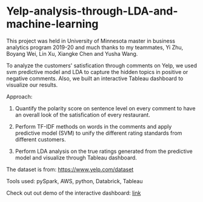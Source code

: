 # Yelp-analysis-through-LDA-and-machine-learning

This project was held in University of Minnesota master in business analytics program 2019-20 and much thanks to my teammates, Yi Zhu, Boyang Wei, Lin Xu, Xiangke Chen and Yusha Wang.

To analyze the customers' satisfication through comments on Yelp, we used svm predictive model and LDA to capture the hidden topics in positive or negative comments. Also, we built an interactive Tableau dashboard to visualize our results. 

Approach:

1. Quantify the polarity score on sentence level on every comment to have an overall look of the satisfication of every restaurant.

2. Perform TF-IDF methods on words in the comments and apply predictive model (SVM) to unify the different rating standards from different customers.

3. Perform LDA analysis on the true ratings generated from the predictive model and visualize through Tableau dashboard.

The dataset is from: https://www.yelp.com/dataset

Tools used: pySpark, AWS, python, Databrick, Tableau

Check out out demo of the interactive dashboard: [link](https://public.tableau.com/profile/xiangke.chen#!/vizhome/YelpReviewAnalysis_15758570841320/final)
